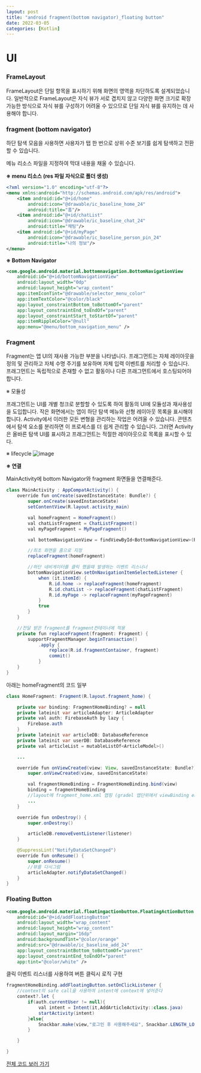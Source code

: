 ```yaml
---
layout: post
title: "android fragment(bottom navigator)_floating button"
date: 2022-03-05
categories: [Kotlin]
---
```


# UI

### FrameLayout

FrameLayout은 단일 항목을 표시하기 위해 화면의 영역을 차단하도록 설계되었습니다. 일반적으로 FrameLayout은 자식 뷰가 서로 겹치지 않고 다양한 화면 크기로 확장 가능한 방식으로 자식 뷰를 구성하기 어려울 수 있으므로 단일 자식 뷰를 유지하는 데 사용해야 합니다.

### fragment (bottom navigator)

하단 탐색 모음을 사용하면 사용자가 탭 한 번으로 상위 수준 보기를 쉽게 탐색하고 전환할 수 있습니다.

메뉴 리소스 파일을 지정하여 막대 내용을 채울 수 있습니다.

**※ menu 리소스 (res 파일 자식으로 폴더 생성)**

```xml
<?xml version="1.0" encoding="utf-8"?>
<menu xmlns:android="http://schemas.android.com/apk/res/android">
    <item android:id="@+id/home"
        android:icon="@drawable/ic_baseline_home_24"
        android:title="홈"/>
    <item android:id="@+id/chatList"
        android:icon="@drawable/ic_baseline_chat_24"
        android:title="채팅"/>
    <item android:id="@+id/myPage"
        android:icon="@drawable/ic_baseline_person_pin_24"
        android:title="나의 정보"/>
</menu>
```

**※ Bottom Navigator**

```xml
<com.google.android.material.bottomnavigation.BottomNavigationView
    android:id="@+id/bottomNavigationView"
    android:layout_width="0dp"
    android:layout_height="wrap_content"
    app:itemIconTint="@drawable/selector_menu_color"
    app:itemTextColor="@color/black"
    app:layout_constraintBottom_toBottomOf="parent"
    app:layout_constraintEnd_toEndOf="parent"
    app:layout_constraintStart_toStartOf="parent"
    app:itemRippleColor="@null"
    app:menu="@menu/bottom_navigation_menu" />
```

### Fragment

Fragment는 앱 UI의 재사용 가능한 부분을 나타냅니다. 프래그먼트는 자체 레이아웃을 정의 및 관리하고 자체 수명 주기를 보유하며 자체 입력 이벤트를 처리할 수 있습니다. 프래그먼트는 독립적으로 존재할 수 없고 활동이나 다른 프래그먼트에서 호스팅되어야 합니다.

※ 모듈성

프래그먼트는 UI를 개별 청크로 분할할 수 있도록 하여 활동의 UI에 모듈성과 재사용성을 도입합니다.
작은 화면에서는 앱이 하단 탐색 메뉴와 선형 레이아웃 목록을 표시해야 합니다. Activity에서 이러한 모든 변형을 관리하는 작업은 어려울 수 있습니다. 콘텐츠에서 탐색 요소를 분리하면 이 프로세스를 더 쉽게 관리할 수 있습니다. 그러면 Activity은 올바른 탐색 UI를 표시하고 프래그먼트는 적절한 레이아웃으로 목록을 표시할 수 있다.

※ lifecycle
![image](https://user-images.githubusercontent.com/65350890/156917075-e251f962-86ad-4822-a3d1-5e9689cbb021.png)

**※ 연결**

MainActivity에 bottom Navigator와 fragment 화면들을 연결해준다.

```java
class MainActivity : AppCompatActivity() {
    override fun onCreate(savedInstanceState: Bundle?) {
        super.onCreate(savedInstanceState)
        setContentView(R.layout.activity_main)

        val homeFragment = HomeFragment()
        val chatListFragment = ChatListFragment()
        val myPageFragment = MyPageFragment()

        val bottomNavigationView = findViewById<BottomNavigationView>(R.id.bottomNavigationView)

        //최초 화면을 홈으로 지정
        replaceFragment(homeFragment)

        //하단 네비게이터를 클릭 했을때 발생하는 이벤트 리스너너
        bottomNavigationView.setOnNavigationItemSelectedListener {
            when (it.itemId) {
                R.id.home -> replaceFragment(homeFragment)
                R.id.chatList -> replaceFragment(chatListFragment)
                R.id.myPage -> replaceFragment(myPageFragment)
            }
            true
        }
    }

    //전달 받은 fragment를 fragment컨테이너에 적용
    private fun replaceFragment(fragment: Fragment) {
        supportFragmentManager.beginTransaction()
            .apply {
                replace(R.id.fragmentContainer, fragment)
                commit()
            }
    }
}
```

아래는 homeFragment의 코드 일부

```java
class HomeFragment: Fragment(R.layout.fragment_home) {

    private var binding: FragmentHomeBinding? = null
    private lateinit var articleAdapter: ArticleAdapter
    private val auth: FirebaseAuth by lazy {
        Firebase.auth
    }
    private lateinit var articleDB: DatabaseReference
    private lateinit var userDB: DatabaseReference
    private val articleList = mutableListOf<ArticleModel>()

    ...

    override fun onViewCreated(view: View, savedInstanceState: Bundle?) {
        super.onViewCreated(view, savedInstanceState)

        val fragmentHomeBinding = FragmentHomeBinding.bind(view)
        binding = fragmentHomeBinding
        //layout에 fragment_home.xml 맵핑 (gradel 앱단위에서 viewBinding enabled =true 설정)
        ...
    }

    override fun onDestroy() {
        super.onDestroy()

        articleDB.removeEventListener(listener)
    }

    @SuppressLint("NotifyDataSetChanged")
    override fun onResume() {
        super.onResume()
        //뷰를 다시그럼
        articleAdapter.notifyDataSetChanged()
    }
}
```

### Floating Button

```xml
<com.google.android.material.floatingactionbutton.FloatingActionButton
    android:id="@+id/addFloatingButton"
    android:layout_width="wrap_content"
    android:layout_height="wrap_content"
    android:layout_margin="16dp"
    android:backgroundTint="@color/orange"
    android:src="@drawable/ic_baseline_add_24"
    app:layout_constraintBottom_toBottomOf="parent"
    app:layout_constraintEnd_toEndOf="parent"
    app:tint="@color/white" />
```

클릭 이벤트 리스너를 사용하여 버튼 클릭시 로직 구현

```java
fragmentHomeBinding.addFloatingButton.setOnClickListener {
    //context의 safe call을 사용하여 intent에 context에 넣어준다
    context?.let {
        if(auth.currentUser != null){
            val intent = Intent(it,AddArticleActivity::class.java)
            startActivity(intent)
        }else{
            Snackbar.make(view,"로그인 후 사용해주세요", Snackbar.LENGTH_LONG).show()
        }

    }

}
```

[전체 코드 보러 가기](https://github.com/byunginK/Andriod_Project/tree/main/chapter14)
